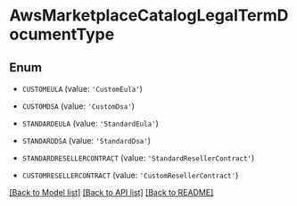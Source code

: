 # AwsMarketplaceCatalogLegalTermDocumentType


## Enum

* `CUSTOMEULA` (value: `'CustomEula'`)

* `CUSTOMDSA` (value: `'CustomDsa'`)

* `STANDARDEULA` (value: `'StandardEula'`)

* `STANDARDDSA` (value: `'StandardDsa'`)

* `STANDARDRESELLERCONTRACT` (value: `'StandardResellerContract'`)

* `CUSTOMRESELLERCONTRACT` (value: `'CustomResellerContract'`)

[[Back to Model list]](../README.md#documentation-for-models) [[Back to API list]](../README.md#documentation-for-api-endpoints) [[Back to README]](../README.md)


